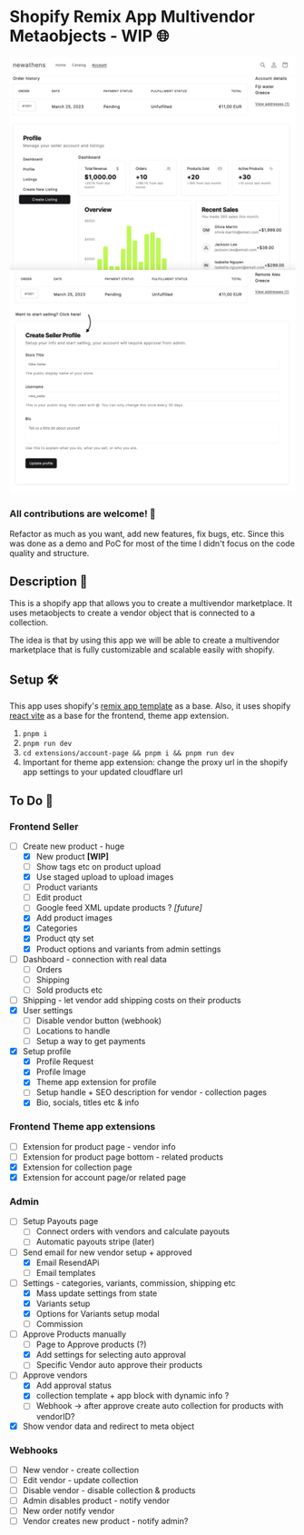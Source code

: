# Shopify Remix App Multivendor Metaobjects - WIP 🌐

![vendor page](./public/customer.png)
![create vendor](./public/start-selling.png)

### All contributions are welcome! 🙏
Refactor as much as you want, add new features, fix bugs, etc.
Since this was done as a demo and PoC for most of the time I didn't focus on the code quality and structure.

## Description 📝 
This is a shopify app that allows you to create a multivendor marketplace.
It uses metaobjects to create a vendor object that is connected to a collection.

The idea is that by using this app we will be able to create a multivendor marketplace that is fully customizable and scalable easily with shopify.


## Setup 🛠
This app uses shopify's [remix app template](https://github.com/Shopify/shopify-app-template-remix) as a base. 
Also, it uses shopify [react vite](https://github.com/montalvomiguelo/theme-extension-vite) as a base for the frontend, theme app extension.

1. `pnpm i`
2. `pnpm run dev`
3. `cd extensions/account-page && pnpm i && pnpm run dev`
4. Important for theme app extension: change the proxy url in the shopify app settings to your updated cloudflare url


## To Do 📝

### Frontend Seller
- [ ] Create new product - huge
  - [X] New product **[WIP]**
  - [ ] Show tags etc on product upload 
  - [X] Use staged upload to upload images
  - [ ] Product variants
  - [ ] Edit product
  - [ ] Google feed XML update products ? _[future]_
  - [x] Add product images
  - [x] Categories 
  - [x] Product qty set
  - [x] Product options and variants from admin settings
- [ ] Dashboard - connection with real data
  - [ ] Orders
  - [ ] Shipping
  - [ ] Sold products etc
- [ ] Shipping - let vendor add shipping costs on their products
- [x] User settings
  - [ ] Disable vendor button (webhook)
  - [ ] Locations to handle
  - [ ] Setup a way to get payments
- [x] Setup profile
  - [x] Profile Request
  - [x] Profile Image
  - [x] Theme app extension for profile
  - [ ] Setup handle + SEO description for vendor - collection pages
  - [x] Bio, socials, titles etc & info

### Frontend Theme app extensions
- [ ] Extension for product page - vendor info
- [ ] Extension for product page bottom - related products
- [X] Extension for collection page
- [x] Extension for account page/or related page

### Admin
- [ ] Setup Payouts page 
  - [ ] Connect orders with vendors and calculate payouts
  - [ ] Automatic payouts stripe (later)
- [ ] Send email for new vendor setup + approved 
  - [X] Email ResendAPi 
  - [ ] Email templates
- [ ] Settings - categories, variants, commission, shipping etc
  - [x] Mass update settings from state
  - [x] Variants setup
  - [x] Options for Variants setup modal 
  - [ ] Commission
- [ ] Approve Products manually
  - [ ] Page to Approve products (?)
  - [x] Add settings for selecting auto approval
  - [ ] Specific Vendor auto approve their products
- [ ] Approve vendors
  - [x] Add approval status
  - [x] collection template + app block with dynamic info ?
  - [ ] Webhook -> after approve create auto collection for products with vendorID?
- [x] Show vendor data and redirect to meta object 

### Webhooks 
- [ ] New vendor - create collection
- [ ] Edit vendor - update collection 
- [ ] Disable vendor - disable collection & products
- [ ] Admin disables product - notify vendor
- [ ] New order notify vendor
- [ ] Vendor creates new product - notify admin?
